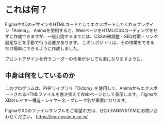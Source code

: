# これは何？

FigmaやXDのデザインをHTMLコードとしてエクスポートしてくれるプラグイン「Anima」。
Animaを使用すると、WebページをHTML/CSSコーディングをせずに作成できますが、一般公開するまでには、CSSの微調整・SEO対策・リンク設定などを手動で行う必要があります。
このリポジトリは、その作業をできるだけ簡単にできるように作成しました。

フロントデザインを行うコーダーの作業が少しでも楽になりますように。

## 中身は何をしているのか

このプログラムは、PHPライブラリ「Didom」を使用して、AnimaからエクスポートされるHTMLファイルを書き換えてWebページとして表示します。
FigmaやXDのレイヤー構造・レイヤー名・グループ名が重要になります。

FigmaやXDのファイルサンプルをご希望の方は、ぜひLEANSYSTEMにお問い合わせください。
https://lean-system.co.jp/
